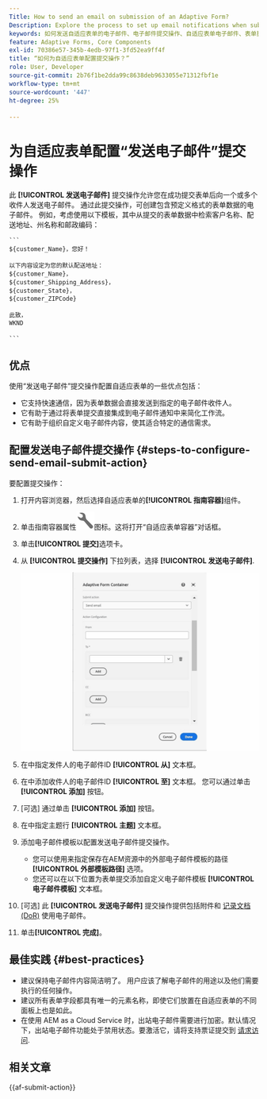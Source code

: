```yaml
---
Title: How to send an email on submission of an Adaptive Form?
Description: Explore the process to set up email notifications when submitting an Adaptive Form.
keywords: 如何发送自适应表单的电子邮件、电子邮件提交操作、自适应表单电子邮件、表单提交电子邮件、发送电子邮件指南
feature: Adaptive Forms, Core Components
exl-id: 70386e57-345b-4edb-97f1-3fd52ea9ff4f
title: “如何为自适应表单配置提交操作？”
role: User, Developer
source-git-commit: 2b76f1be2dda99c8638deb9633055e71312fbf1e
workflow-type: tm+mt
source-wordcount: '447'
ht-degree: 25%

---
```


# 为自适应表单配置“发送电子邮件”提交操作

此 **[!UICONTROL 发送电子邮件]** 提交操作允许您在成功提交表单后向一个或多个收件人发送电子邮件。 通过此提交操作，可创建包含预定义格式的表单数据的电子邮件。 例如，考虑使用以下模板，其中从提交的表单数据中检索客户名称、配送地址、州名称和邮政编码：


    ```
    ${customer_Name}，您好！
    
    以下内容设定为您的默认配送地址：
    ${customer_Name}，
    ${customer_Shipping_Address}，
    ${customer_State}，
    ${customer_ZIPCode}
    
    此致，
    WKND
    
    ```


## 优点

使用“发送电子邮件”提交操作配置自适应表单的一些优点包括：

* 它支持快速通信，因为表单数据会直接发送到指定的电子邮件收件人。
* 它有助于通过将表单提交直接集成到电子邮件通知中来简化工作流。
* 它有助于组织自定义电子邮件内容，使其适合特定的通信需求。

## 配置发送电子邮件提交操作 {#steps-to-configure-send-email-submit-action}

要配置提交操作：

1. 打开内容浏览器，然后选择自适应表单的&#x200B;**[!UICONTROL 指南容器]**&#x200B;组件。
1. 单击指南容器属性![指南属性](/help/forms/assets/configure-icon.svg)图标。这将打开“自适应表单容器”对话框。
1. 单击&#x200B;**[!UICONTROL 提交]**&#x200B;选项卡。
1. 从 **[!UICONTROL 提交操作]** 下拉列表，选择 **[!UICONTROL 发送电子邮件]**.

   ![发送电子邮件的操作配置](/help/forms/assets/send-email-action-configuration.gif)
1. 在中指定发件人的电子邮件ID **[!UICONTROL 从]** 文本框。
1. 在中添加收件人的电子邮件ID **[!UICONTROL 至]** 文本框。 您可以通过单击 **[!UICONTROL 添加]** 按钮。
1. [可选] 通过单击 **[!UICONTROL 添加]** 按钮。
1. 在中指定主题行 **[!UICONTROL 主题]** 文本框。
1. 添加电子邮件模板以配置发送电子邮件提交操作。
   * 您可以使用来指定保存在AEM资源中的外部电子邮件模板的路径 **[!UICONTROL 外部模板路径]** 选项。
   * 您还可以在以下位置为表单提交添加自定义电子邮件模板 **[!UICONTROL 电子邮件模板]** 文本框。
1. [可选] 此 **[!UICONTROL 发送电子邮件]** 提交操作提供包括附件和 [记录文档(DoR)](generate-document-of-record-core-components.md) 使用电子邮件。
1. 单击&#x200B;**[!UICONTROL 完成]**。

## 最佳实践 {#best-practices}

* 建议保持电子邮件内容简洁明了。 用户应该了解电子邮件的用途以及他们需要执行的任何操作。
* 建议所有表单字段都具有唯一的元素名称，即使它们放置在自适应表单的不同面板上也是如此。
* 在使用 AEM as a Cloud Service 时，出站电子邮件需要进行加密。默认情况下，出站电子邮件功能处于禁用状态。要激活它，请将支持票证提交到 [请求访问](https://experienceleague.adobe.com/docs/experience-manager-cloud-service/implementing/developing/development-guidelines.html?lang=zh-Hans#sending-email).


## 相关文章

{{af-submit-action}}

